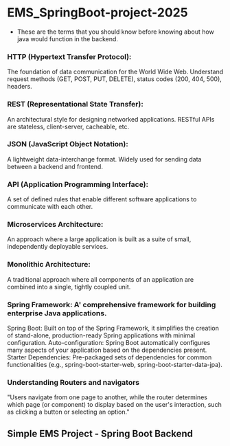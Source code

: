 # EMS_SpringBoot-project-2025

- These are the terms that you should know before knowing about how java would function in the backend.

### HTTP (Hypertext Transfer Protocol): 
The foundation of data communication for the World Wide Web. Understand request methods (GET, POST, PUT, DELETE), status codes (200, 404, 500), headers.

### REST (Representational State Transfer):
An architectural style for designing networked applications. RESTful APIs are stateless, client-server, cacheable, etc.

### JSON (JavaScript Object Notation): 
A lightweight data-interchange format. Widely used for sending data between a backend and frontend.

### API (Application Programming Interface):
A set of defined rules that enable different software applications to communicate with each other.

### Microservices Architecture: 
An approach where a large application is built as a suite of small, independently deployable services.

### Monolithic Architecture: 
A traditional approach where all components of an application are combined into a single, tightly coupled unit.

### Spring Framework: A' comprehensive framework for building enterprise Java applications.
Spring Boot: Built on top of the Spring Framework, it simplifies the creation of stand-alone, production-ready Spring applications with minimal configuration.
Auto-configuration: Spring Boot automatically configures many aspects of your application based on the dependencies present.
Starter Dependencies: Pre-packaged sets of dependencies for common functionalities (e.g., spring-boot-starter-web, spring-boot-starter-data-jpa).


### Understanding Routers and navigators
"Users navigate from one page to another, while the router determines which page (or component) to display based on the user's interaction, such as clicking a button or selecting an option."





## Simple EMS Project - Spring Boot Backend
